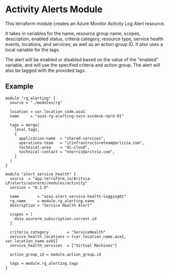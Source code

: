 # Activity Alerts Module

This terraform module creates an Azure Monitor Activity Log Alert resource.

It takes in variables for the name, resource group name, scopes, description, enabled status, criteria category, resource type, service health events, locations, and services, as well as an action group ID. It also uses a local variable for the tags.

The alert will be enabled or disabled based on the value of the "enabled" variable, and will use the specified criteria and action group. The alert will also be tagged with the provided tags.

## Example

```hcl
module "rg_alerting" {
  source = "./modules/rg"

  location = var.location_code.aza1
  name     = "aza1-rg-alerting-svcx-svcdesk-nprd-01"

  tags = merge(
    local.tags,
    {
      application-name  = "shared-services",
      operations-team   = "itinfrastructureteam@aritzia.com",
      technical-area    = "dc-cloud",
      technical-contact = "nnorris@aritzia.com",
    }
  )
}

module "alert_service_health" {
  source  = "app.terraform.io/Aritzia-LP/alerts/azurerm//modules/activity"
  version = "0.1.0"

  name        = "aza1-alert-service-health-logging01"
  rg_name     = module.rg_alerting.name
  description = "Service Health Alert"

  scopes = [
    data.azurerm_subscription.current.id
  ]

  criteria_category        = "ServiceHealth"
  service_health_locations = [var.location_name.aza1, var.location_name.azb1]
  service_health_services  = ["Virtual Machines"]

  action_group_id = module.action_group.id

  tags = module.rg_alerting.tags
}
```
